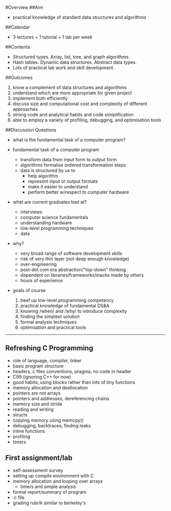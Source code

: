 #Overview
##Aim
* practical knowledge of standard data structures and algorithms

##Calendar
* 3 lectures + 1 tutorial + 1 lab per week

##Contents
* Structured types. Array, list, tree, and graph algorithms.
* Hash tables. Dynamic data structures. Abstract data types.
* Lots of practical lab work and skill development.

##Outcomes
1. know a complement of data structures and algorithms
2. understand which are more appropriate for given project
3. implement both efficiently
4. discuss size and computational cost and complexity of different approaches
5. strong code and analytical habits and code simiplification
6. able to employ a variety of profiling, debugging, and optimisation tools

##Discussion Questions
* what is the fundamental task of a computer program?

* fundamental task of a computer program
  - transform data from input form to output form
  - algorithms formalise ordered transformation steps
  - data is structured by us to
    - help algorithm
    - represent input or output formats
    - make it easier to understand
    - perform better w/respect to computer hardware

* what are current graduates bad at?
  - interviews
  - computer science fundamentals
  - understanding hardware
  - low-level programming techniques
  - data

* why?
  - very broad range of software development skills
  - risk of very thin layer (not deep enough knowledge)
  - over-engineering
  - post-dot com era abstraction/"top-down" thinking
  - dependent on libraries/frameworks/stacks made by others
  - hours of experience

* goals of course
  1. beef up low-level programming competency
  2. practical knowledge of fundamental DS&A
  3. knowing /when/ and /why/ to introduce complexity
  4. finding the simplest solution
  5. formal analysis techniques
  6. optimisation and practical tools

-------------------------------------------------------

Refreshing C Programming
------------------------
* role of language, compiler, linker
* basic program structure
* headers, c files conventions, pragma, no code in header
* C99 (ignoring C++ for now)
* good habits, using blocks rather than lots of tiny functions
* memory allocation and deallocation
* pointers are not arrays
* pointers and addresses, dereferencing chains
* memory size and stride
* reading and writing
* structs
* copying memory using memcpy()
* debugging, backtraces, finding leaks
* inline functions
* profiling
* timers

First assignment/lab
--------------------
- self-assessment survey
- setting up compile environment with C
- memory allocation and looping over arrays
  + timers and simple analysis
- formal report/summary of program
- .c file
- grading rubrik similar to berkeley's

